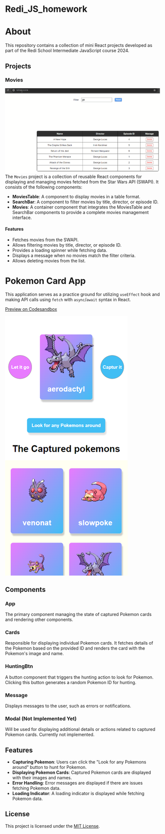 # Redi_JS_homework
# About

This repository contains a collection of mini React projects developed as part of the Redi School Intermediate JavaScript course 2024.

## Projects

### Movies
![](media/test.gif)
The `Movies` project is a collection of reusable React components for displaying and managing movies fetched from the Star Wars API (SWAPI). It consists of the following components:

- **MoviesTable**: A component to display movies in a table format.
- **SearchBar**: A component to filter movies by title, director, or episode ID.
- **Movies**: A container component that integrates the MoviesTable and SearchBar components to provide a complete movies management interface.

#### Features
- Fetches movies from the SWAPI.
- Allows filtering movies by title, director, or episode ID.
- Provides a loading spinner while fetching data.
- Displays a message when no movies match the filter criteria.
- Allows deleting movies from the list.


# Pokemon Card App

This application serves as a practice ground for utilizing `useEffect` hook and making API calls using `fetch` with `async`/`await` syntax in React.

[Preview on Codesandbox](https://codesandbox.io/p/devbox/pokemon-card-app-exercise-forked-qtcd7r?layout=%257B%2522sidebarPanel%2522%253A%2522GIT%2522%252C%2522rootPanelGroup%2522%253A%257B%2522direction%2522%253A%2522horizontal%2522%252C%2522contentType%2522%253A%2522UNKNOWN%2522%252C%2522type%2522%253A%2522PANEL_GROUP%2522%252C%2522id%2522%253A%2522ROOT_LAYOUT%2522%252C%2522panels%2522%253A%255B%257B%2522type%2522%253A%2522PANEL_GROUP%2522%252C%2522contentType%2522%253A%2522UNKNOWN%2522%252C%2522direction%2522%253A%2522vertical%2522%252C%2522id%2522%253A%2522clv4dgz550006356ixdim6qpl%2522%252C%2522sizes%2522%253A%255B72.8328611898017%252C27.167138810198296%255D%252C%2522panels%2522%253A%255B%257B%2522type%2522%253A%2522PANEL_GROUP%2522%252C%2522contentType%2522%253A%2522EDITOR%2522%252C%2522direction%2522%253A%2522horizontal%2522%252C%2522id%2522%253A%2522EDITOR%2522%252C%2522panels%2522%253A%255B%257B%2522type%2522%253A%2522PANEL%2522%252C%2522contentType%2522%253A%2522EDITOR%2522%252C%2522id%2522%253A%2522clv4dgz550002356ii57099qt%2522%257D%255D%257D%252C%257B%2522type%2522%253A%2522PANEL_GROUP%2522%252C%2522contentType%2522%253A%2522SHELLS%2522%252C%2522direction%2522%253A%2522horizontal%2522%252C%2522id%2522%253A%2522SHELLS%2522%252C%2522panels%2522%253A%255B%257B%2522type%2522%253A%2522PANEL%2522%252C%2522contentType%2522%253A%2522SHELLS%2522%252C%2522id%2522%253A%2522clv4dgz550004356iirp8h6sv%2522%257D%255D%252C%2522sizes%2522%253A%255B100%255D%257D%255D%257D%252C%257B%2522type%2522%253A%2522PANEL_GROUP%2522%252C%2522contentType%2522%253A%2522DEVTOOLS%2522%252C%2522direction%2522%253A%2522vertical%2522%252C%2522id%2522%253A%2522DEVTOOLS%2522%252C%2522panels%2522%253A%255B%257B%2522type%2522%253A%2522PANEL%2522%252C%2522contentType%2522%253A%2522DEVTOOLS%2522%252C%2522id%2522%253A%2522clv4dgz550005356iwj2zwaat%2522%257D%255D%252C%2522sizes%2522%253A%255B100%255D%257D%255D%252C%2522sizes%2522%253A%255B49.657022418087756%252C50.342977581912244%255D%257D%252C%2522tabbedPanels%2522%253A%257B%2522clv4dgz550002356ii57099qt%2522%253A%257B%2522tabs%2522%253A%255B%257B%2522id%2522%253A%2522clv4dgz550001356i5c3c45ja%2522%252C%2522mode%2522%253A%2522permanent%2522%252C%2522type%2522%253A%2522FILE%2522%252C%2522filepath%2522%253A%2522%252Fpackage.json%2522%252C%2522state%2522%253A%2522IDLE%2522%257D%255D%252C%2522id%2522%253A%2522clv4dgz550002356ii57099qt%2522%252C%2522activeTabId%2522%253A%2522clv4dgz550001356i5c3c45ja%2522%257D%252C%2522clv4dgz550005356iwj2zwaat%2522%253A%257B%2522id%2522%253A%2522clv4dgz550005356iwj2zwaat%2522%252C%2522activeTabId%2522%253A%2522clv4dhbpx005y356ievuhydrh%2522%252C%2522tabs%2522%253A%255B%257B%2522type%2522%253A%2522TASK_PORT%2522%252C%2522taskId%2522%253A%2522Development%2522%252C%2522port%2522%253A5173%252C%2522id%2522%253A%2522clv4dhbpx005y356ievuhydrh%2522%252C%2522mode%2522%253A%2522permanent%2522%252C%2522path%2522%253A%2522%252F%2522%257D%255D%257D%252C%2522clv4dgz550004356iirp8h6sv%2522%253A%257B%2522id%2522%253A%2522clv4dgz550004356iirp8h6sv%2522%252C%2522tabs%2522%253A%255B%257B%2522id%2522%253A%2522clv4dgz550003356ig3a6xprw%2522%252C%2522mode%2522%253A%2522permanent%2522%252C%2522type%2522%253A%2522TERMINAL%2522%252C%2522shellId%2522%253A%2522clv4dh0kn000ddcf82uwm6sx4%2522%257D%252C%257B%2522type%2522%253A%2522TASK_LOG%2522%252C%2522taskId%2522%253A%2522Development%2522%252C%2522id%2522%253A%2522clv4dh86i004u356i2qdpqkzc%2522%252C%2522mode%2522%253A%2522permanent%2522%257D%255D%252C%2522activeTabId%2522%253A%2522clv4dgz550003356ig3a6xprw%2522%257D%257D%252C%2522showDevtools%2522%253Atrue%252C%2522showShells%2522%253Atrue%252C%2522showSidebar%2522%253Atrue%252C%2522sidebarPanelSize%2522%253A15%257D)


![](media/pokemon.png)

## Components

### App

The primary component managing the state of captured Pokemon cards and rendering other components.

### Cards

Responsible for displaying individual Pokemon cards. It fetches details of the Pokemon based on the provided ID and renders the card with the Pokemon's image and name.

### HuntingBtn

A button component that triggers the hunting action to look for Pokemon. Clicking this button generates a random Pokemon ID for hunting.

### Message

Displays messages to the user, such as errors or notifications.

### Modal (Not Implemented Yet)

Will be used for displaying additional details or actions related to captured Pokemon cards. Currently not implemented.

## Features

- **Capturing Pokemon**: Users can click the "Look for any Pokemons around" button to hunt for Pokemon.
- **Displaying Pokemon Cards**: Captured Pokemon cards are displayed with their images and names.
- **Error Handling**: Error messages are displayed if there are issues fetching Pokemon data.
- **Loading Indicator**: A loading indicator is displayed while fetching Pokemon data.



## License

This project is licensed under the [MIT License](LICENSE).

